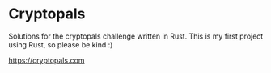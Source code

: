# Cryptopals
Solutions for the cryptopals challenge written in Rust. This is my first project using Rust, so please be kind :)

https://cryptopals.com
